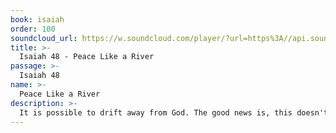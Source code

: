 ```yaml
---
book: isaiah
order: 100
soundcloud_url: https://w.soundcloud.com/player/?url=https%3A//api.soundcloud.com/tracks/
title: >-
  Isaiah 48 - Peace Like a River
passage: >-
  Isaiah 48
name: >-
  Peace Like a River
description: >-
  It is possible to drift away from God. The good news is, this doesn't need to happen. We can go deeper in our relationship to God so that we need never fall.
---
```


